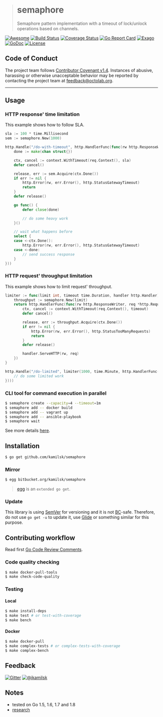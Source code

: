 > # semaphore
>
> Semaphore pattern implementation with a timeout of lock/unlock operations based on channels.

[![Awesome](https://cdn.rawgit.com/sindresorhus/awesome/d7305f38d29fed78fa85652e3a63e154dd8e8829/media/badge.svg)](https://github.com/avelino/awesome-go#goroutines)
[![Build Status](https://travis-ci.org/kamilsk/semaphore.svg?branch=master)](https://travis-ci.org/kamilsk/semaphore)
[![Coverage Status](https://coveralls.io/repos/github/kamilsk/semaphore/badge.svg)](https://coveralls.io/github/kamilsk/semaphore)
[![Go Report Card](https://goreportcard.com/badge/github.com/kamilsk/semaphore)](https://goreportcard.com/report/github.com/kamilsk/semaphore)
[![Exago](https://api.exago.io/badge/rank/github.com/kamilsk/semaphore)](https://www.exago.io/project/github.com/kamilsk/semaphore)
[![GoDoc](https://godoc.org/github.com/kamilsk/semaphore?status.svg)](https://godoc.org/github.com/kamilsk/semaphore)
[![License](https://img.shields.io/github/license/mashape/apistatus.svg?maxAge=2592000)](LICENSE)

## Code of Conduct

The project team follows [Contributor Covenant v1.4](http://contributor-covenant.org/version/1/4/).
Instances of abusive, harassing or otherwise unacceptable behavior may be reported by contacting
the project team at feedback@octolab.org.

---

## Usage

### HTTP response' time limitation

This example shows how to follow SLA.

```go
sla := 100 * time.Millisecond
sem := semaphore.New(1000)

http.Handle("/do-with-timeout", http.HandlerFunc(func(rw http.ResponseWriter, req *http.Request) {
    done := make(chan struct{})

    ctx, cancel := context.WithTimeout(req.Context(), sla)
    defer cancel()

    release, err := sem.Acquire(ctx.Done())
    if err != nil {
        http.Error(rw, err.Error(), http.StatusGatewayTimeout)
        return
    }
    defer release()

    go func() {
        defer close(done)

        // do some heavy work
    }()

    // wait what happens before
    select {
    case <-ctx.Done():
        http.Error(rw, err.Error(), http.StatusGatewayTimeout)
    case <-done:
        // send success response
    }
}))
```

### HTTP request' throughput limitation

This example shows how to limit request' throughput.

```go
limiter := func(limit int, timeout time.Duration, handler http.Handler) http.Handler {
	throughput := semaphore.New(limit)
	return http.HandlerFunc(func(rw http.ResponseWriter, req *http.Request) {
		ctx, cancel := context.WithTimeout(req.Context(), timeout)
		defer cancel()

		release, err := throughput.Acquire(ctx.Done())
		if err != nil {
			http.Error(rw, err.Error(), http.StatusTooManyRequests)
			return
		}
		defer release()

		handler.ServeHTTP(rw, req)
	})
}

http.Handle("/do-limited", limiter(1000, time.Minute, http.HandlerFunc(func(rw http.ResponseWriter, req *http.Request) {
	// do some limited work
})))
```

### CLI tool for command execution in parallel

```bash
$ semaphore create --capacity=4 --timeout=1m
$ semaphore add -- docker build
$ semaphore add -- vagrant up
$ semaphore add -- ansible-playbook
$ semaphore wait
```

See more details [here](cmd#semaphore).

## Installation

```bash
$ go get github.com/kamilsk/semaphore
```

### Mirror

```bash
$ egg bitbucket.org/kamilsk/semaphore
```

> [egg](https://github.com/kamilsk/egg) is an `extended go get`.

### Update

This library is using [SemVer](http://semver.org) for versioning and it is not
[BC](https://en.wikipedia.org/wiki/Backward_compatibility)-safe.
Therefore, do not use `go get -u` to update it, use [Glide](https://glide.sh) or something similar for this purpose.

## Contributing workflow

Read first [Go Code Review Comments](https://github.com/golang/go/wiki/CodeReviewComments).

### Code quality checking

```bash
$ make docker-pull-tools
$ make check-code-quality
```

### Testing

#### Local

```bash
$ make install-deps
$ make test # or test-with-coverage
$ make bench
```

#### Docker

```bash
$ make docker-pull
$ make complex-tests # or complex-tests-with-coverage
$ make complex-bench
```

## Feedback

[![Gitter](https://badges.gitter.im/Join%20Chat.svg)](https://gitter.im/kamilsk/semaphore)
[![@ikamilsk](https://img.shields.io/badge/author-%40ikamilsk-blue.svg)](https://twitter.com/ikamilsk)

## Notes

- tested on Go 1.5, 1.6, 1.7 and 1.8
- [research](RESEARCH.md)
